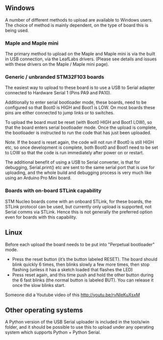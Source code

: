 ## Windows

A number of different methods to upload are available to Windows users. The choice of method is mainly dependent, on the type of board this is being used.  

### Maple and Maple mini

The primary method to upload on the Maple and Maple mini is via the built in USB connection, via the LeafLabs drivers. (Please see details and issues with these drivers on the Maple / Maple mini page).

### Generic / unbranded STM32F103 boards

The easiest way to upload to these board is to use a USB to Serial adapter connected to Hardware Serial 1  (Pins PA9 and PA10).

Additionally to enter serial bootloader mode, these boards, need to be configured so that Boot0 is HIGH and Boot1 is LOW. On most boards these pins are either connected to jump links or to switches.

To upload the board must be reset (with Boot0 HIGH and Boot1 LOW), so that the board enters serial bootloader mode.
Once the upload is complete, the bootloader is instructed to run the code that has just been uploaded.

Note. If the board is reset again, the code will not run if Boot0 is still HIGH etc, so once development is complete, both Boot0 and Boot1 need to be set to LOW so that the code is run immediately after power on or restart.

The additional benefit of using a USB to Serial converter, is that for debugging, Serial.print() etc are sent to the same serial port that is use for uploading, and the whole build and debugging process is very much like using an Arduino Pro Mini board.


### Boards with on-board STLink capability 

STM Nucleo boards come with an onboard STLink, for these boards, the STLink protocol can be used, but currently only upload is supported, not Serial comms via STLink. Hence this is not generally the preferred option even for boards with this capability.


## Linux

Before each upload the board needs to be put into "Perpetual bootloader" mode.

* Press the reset button (it’s the button labeled RESET). The board should blink quickly 6 times, then blinks slowly a few more times, then stop flashing (unless it has a sketch loaded that flashes the LED)
* Press reset again, and this time push and hold the other button during the 6 fast blinks (the normal button is labeled BUT). You can release it once the slow blinks start.

Someone did a Youtube video of this http://youtu.be/rvNIeKuXsxM


## Other operating systems

A Python version of the USB Serial uploader is included in the tools/win folder, and it should be possible to use this to upload under any operating system which supports Python + Python Serial.

